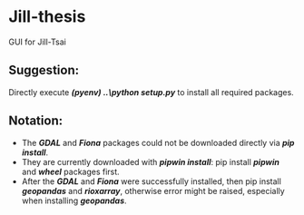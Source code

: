 # Jill-thesis
GUI for Jill-Tsai

## Suggestion:
Directly execute ***(pyenv) ..\python setup.py*** to install all required packages.

## Notation:
- The ***GDAL*** and ***Fiona*** packages could not be downloaded directly via ***pip install***. 
- They are currently downloaded with ***pipwin install***: pip install ***pipwin*** and ***wheel*** packages first.
- After the ***GDAL*** and ***Fiona*** were successfully installed, then pip install ***geopandas*** and ***rioxarray***, otherwise error might be raised, especially when installing ***geopandas***.
